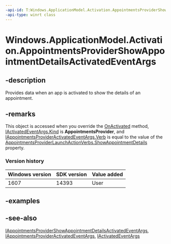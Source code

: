 ```yaml
---
-api-id: T:Windows.ApplicationModel.Activation.AppointmentsProviderShowAppointmentDetailsActivatedEventArgs
-api-type: winrt class
---
```


<!-- Class syntax.
public class AppointmentsProviderShowAppointmentDetailsActivatedEventArgs : Windows.ApplicationModel.Activation.IActivatedEventArgs, Windows.ApplicationModel.Activation.IActivatedEventArgsWithUser, Windows.ApplicationModel.Activation.IAppointmentsProviderActivatedEventArgs, Windows.ApplicationModel.Activation.IAppointmentsProviderShowAppointmentDetailsActivatedEventArgs
-->

# Windows.ApplicationModel.Activation.AppointmentsProviderShowAppointmentDetailsActivatedEventArgs

## -description
Provides data when an app is activated to show the details of an appointment.

## -remarks
This object is accessed when you override the [OnActivated](../windows.ui.xaml/application_onactivated_603737819.md) method, [IActivatedEventArgs.Kind](iactivatedeventargs_kind.md) is **AppointmentsProvider**, and [IAppointmentsProviderActivatedEventArgs.Verb](iappointmentsprovideractivatedeventargs_verb.md) is equal to the value of the [AppointmentsProviderLaunchActionVerbs.ShowAppointmentDetails](../windows.applicationmodel.appointments.appointmentsprovider/appointmentsproviderlaunchactionverbs_showappointmentdetails.md) property.

### Version history

| Windows version | SDK version | Value added |
| -- | -- | -- |
| 1607 | 14393 | User |

## -examples

## -see-also
[IAppointmentsProviderShowAppointmentDetailsActivatedEventArgs](iappointmentsprovidershowappointmentdetailsactivatedeventargs.md), [IAppointmentsProviderActivatedEventArgs](iappointmentsprovideractivatedeventargs.md), [IActivatedEventArgs](iactivatedeventargs.md)
